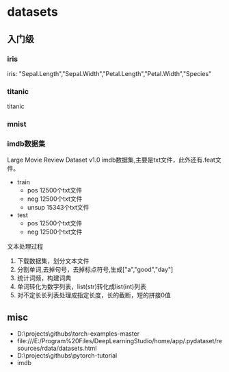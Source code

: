 # datasets

## 入门级
### iris
iris: "Sepal.Length","Sepal.Width","Petal.Length","Petal.Width","Species"
### titanic
titanic


### mnist


### imdb数据集
Large Movie Review Dataset v1.0
imdb数据集,主要是txt文件，此外还有.feat文件。
* train
  * pos 12500个txt文件
  * neg 12500个txt文件
  * unsup 15343个txt文件
* test
  * pos 12500个txt文件
  * neg 12500个txt文件

文本处理过程
1. 下载数据集，划分文本文件
2. 分割单词,去掉句号，去掉标点符号,生成["a","good","day"]
3. 统计词频，构建词典
4. 单词转化为数字列表，list(str)转化成list(int)列表
5. 对不定长长列表处理成指定长度，长的截断，短的拼接0值


## misc

- D:\projects\githubs\torch-examples-master
- file:///E:/Program%20Files/DeepLearningStudio/home/app/.pydataset/resources/rdata/datasets.html
- D:\projects\githubs\pytorch-tutorial
- imdb